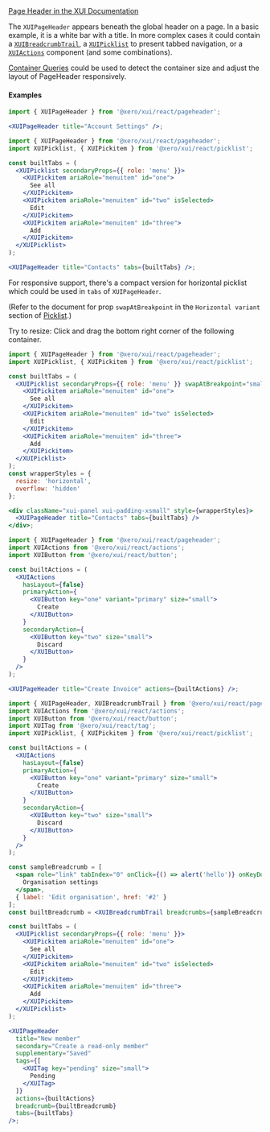 <div class="xui-margin-vertical">
	<a href="../section-components-navigation-page-header.html" isDocLink>Page Header in the XUI Documentation</a>
</div>

The `XUIPageHeader` appears beneath the global header on a page. In a basic example, it is a white bar with a title. In more complex cases it could contain a [`XUIBreadcrumbTrail`](#xuibreadcrumbtrail), a [`XUIPicklist`](#picklist) to present tabbed navigation, or a [`XUIActions`](#actions) component (and some combinations).

[Container Queries](#container-queries) could be used to detect the container size and adjust the layout of PageHeader responsively.

#### Examples

```jsx harmony
import { XUIPageHeader } from '@xero/xui/react/pageheader';

<XUIPageHeader title="Account Settings" />;
```

```jsx harmony
import { XUIPageHeader } from '@xero/xui/react/pageheader';
import XUIPicklist, { XUIPickitem } from '@xero/xui/react/picklist';

const builtTabs = (
  <XUIPicklist secondaryProps={{ role: 'menu' }}>
    <XUIPickitem ariaRole="menuitem" id="one">
      See all
    </XUIPickitem>
    <XUIPickitem ariaRole="menuitem" id="two" isSelected>
      Edit
    </XUIPickitem>
    <XUIPickitem ariaRole="menuitem" id="three">
      Add
    </XUIPickitem>
  </XUIPicklist>
);

<XUIPageHeader title="Contacts" tabs={builtTabs} />;
```

For responsive support, there's a compact version for horizontal picklist which could be used in `tabs` of `XUIPageHeader`.

(Refer to the document for prop `swapAtBreakpoint` in the `Horizontal variant` section of [Picklist](#picklist).)

Try to resize: Click and drag the bottom right corner of the following container.

```jsx harmony
import { XUIPageHeader } from '@xero/xui/react/pageheader';
import XUIPicklist, { XUIPickitem } from '@xero/xui/react/picklist';

const builtTabs = (
  <XUIPicklist secondaryProps={{ role: 'menu' }} swapAtBreakpoint="small">
    <XUIPickitem ariaRole="menuitem" id="one">
      See all
    </XUIPickitem>
    <XUIPickitem ariaRole="menuitem" id="two" isSelected>
      Edit
    </XUIPickitem>
    <XUIPickitem ariaRole="menuitem" id="three">
      Add
    </XUIPickitem>
  </XUIPicklist>
);
const wrapperStyles = {
  resize: 'horizontal',
  overflow: 'hidden'
};

<div className="xui-panel xui-padding-xsmall" style={wrapperStyles}>
  <XUIPageHeader title="Contacts" tabs={builtTabs} />
</div>;
```

```jsx harmony
import { XUIPageHeader } from '@xero/xui/react/pageheader';
import XUIActions from '@xero/xui/react/actions';
import XUIButton from '@xero/xui/react/button';

const builtActions = (
  <XUIActions
    hasLayout={false}
    primaryAction={
      <XUIButton key="one" variant="primary" size="small">
        Create
      </XUIButton>
    }
    secondaryAction={
      <XUIButton key="two" size="small">
        Discard
      </XUIButton>
    }
  />
);

<XUIPageHeader title="Create Invoice" actions={builtActions} />;
```

```jsx harmony
import { XUIPageHeader, XUIBreadcrumbTrail } from '@xero/xui/react/pageheader';
import XUIActions from '@xero/xui/react/actions';
import XUIButton from '@xero/xui/react/button';
import XUITag from '@xero/xui/react/tag';
import XUIPicklist, { XUIPickitem } from '@xero/xui/react/picklist';

const builtActions = (
  <XUIActions
    hasLayout={false}
    primaryAction={
      <XUIButton key="one" variant="primary" size="small">
        Create
      </XUIButton>
    }
    secondaryAction={
      <XUIButton key="two" size="small">
        Discard
      </XUIButton>
    }
  />
);

const sampleBreadcrumb = [
  <span role="link" tabIndex="0" onClick={() => alert('hello')} onKeyDown={() => {}} key="1">
    Organisation settings
  </span>,
  { label: 'Edit organisation', href: '#2' }
];
const builtBreadcrumb = <XUIBreadcrumbTrail breadcrumbs={sampleBreadcrumb} />;

const builtTabs = (
  <XUIPicklist secondaryProps={{ role: 'menu' }}>
    <XUIPickitem ariaRole="menuitem" id="one">
      See all
    </XUIPickitem>
    <XUIPickitem ariaRole="menuitem" id="two" isSelected>
      Edit
    </XUIPickitem>
    <XUIPickitem ariaRole="menuitem" id="three">
      Add
    </XUIPickitem>
  </XUIPicklist>
);

<XUIPageHeader
  title="New member"
  secondary="Create a read-only member"
  supplementary="Saved"
  tags={[
    <XUITag key="pending" size="small">
      Pending
    </XUITag>
  ]}
  actions={builtActions}
  breadcrumb={builtBreadcrumb}
  tabs={builtTabs}
/>;
```
